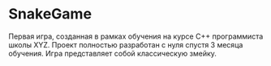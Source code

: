 # SnakeGame
Первая игра, созданная в рамках обучения на курсе C++ программиста школы XYZ.
Проект полностью разработан с нуля спустя 3 месяца обучения.
Игра представляет собой классическую змейку.
